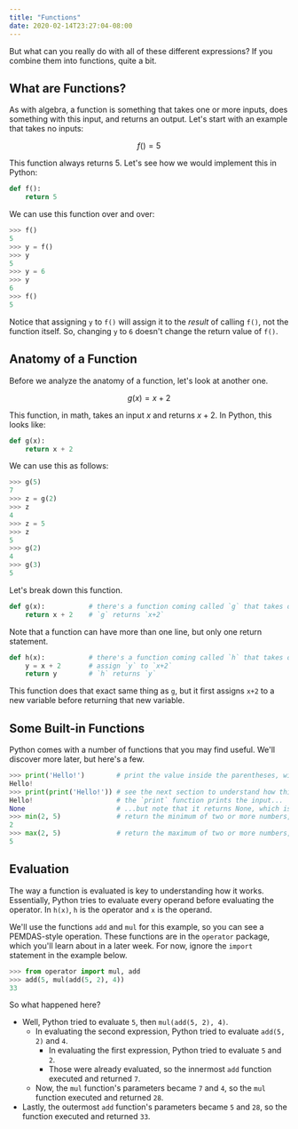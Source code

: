 ```yaml
---
title: "Functions"
date: 2020-02-14T23:27:04-08:00
---
```


But what can you really do with all of these different expressions? If you combine them into functions, quite a bit.

## What are Functions?
As with algebra, a function is something that takes one or more inputs, does something with this input, and returns an output. Let's start with an example that takes no inputs:

$$
f() = 5
$$

This function always returns $5$. Let's see how we would implement this in Python:

```python
def f():
    return 5
```

We can use this function over and over:

```python
>>> f()
5
>>> y = f()
>>> y
5
>>> y = 6
>>> y
6
>>> f()
5
```

Notice that assigning `y` to `f()` will assign it to the *result* of calling `f()`, not the function itself. So, changing `y` to `6` doesn't change the return value of `f()`.

## Anatomy of a Function
Before we analyze the anatomy of a function, let's look at another one.

$$
g(x) = x + 2
$$

This function, in math, takes an input $x$ and returns $x+2$. In Python, this looks like:

```python
def g(x):
    return x + 2
```

We can use this as follows:

```python
>>> g(5)
7
>>> z = g(2)
>>> z
4
>>> z = 5
>>> z
5
>>> g(2)
4
>>> g(3)
5
```

Let's break down this function.

```python
def g(x):           # there's a function coming called `g` that takes one input `x`
    return x + 2    # `g` returns `x+2`
```

Note that a function can have more than one line, but only one return statement.

```python
def h(x):           # there's a function coming called `h` that takes one input `x`
    y = x + 2       # assign `y` to `x+2`
    return y        # `h` returns `y`
```

This function does that exact same thing as `g`, but it first assigns `x+2` to a new variable before returning that new variable.

## Some Built-in Functions
Python comes with a number of functions that you may find useful. We'll discover more later, but here's a few.

```python
>>> print('Hello!')        # print the value inside the parentheses, without quotes.
Hello!
>>> print(print('Hello!')) # see the next section to understand how this is evaluated.
Hello!                     # the `print` function prints the input...
None                       # ...but note that it returns None, which is a representation of nothing.
>>> min(2, 5)              # return the minimum of two or more numbers, separated by commas.
2
>>> max(2, 5)              # return the maximum of two or more numbers, separated by commas.
5
```

## Evaluation
The way a function is evaluated is key to understanding how it works. Essentially, Python tries to evaluate every operand before evaluating the operator. In `h(x)`, `h` is the operator and `x` is the operand.

We'll use the functions `add` and `mul` for this example, so you can see a PEMDAS-style operation. These functions are in the `operator` package, which you'll learn about in a later week. For now, ignore the `import` statement in the example below.

```python
>>> from operator import mul, add
>>> add(5, mul(add(5, 2), 4))
33
```

So what happened here?

- Well, Python tried to evaluate `5`, then `mul(add(5, 2), 4)`.
  - In evaluating the second expression, Python tried to evaluate `add(5, 2)` and `4`.
     - In evaluating the first expression, Python tried to evaluate `5` and `2`.
     - Those were already evaluated, so the innermost `add` function executed and returned `7`.
  - Now, the `mul` function's parameters became `7` and `4`, so the `mul` function executed and returned `28`.
- Lastly, the outermost `add` function's parameters became `5` and `28`, so the function executed and returned `33`.